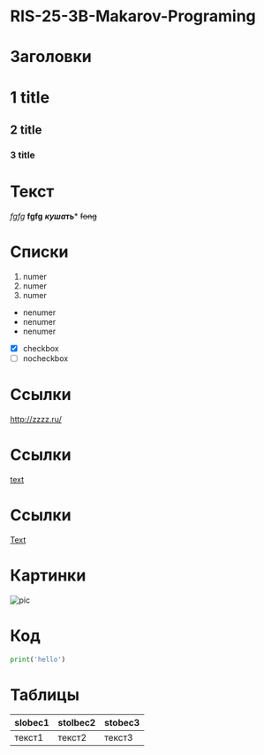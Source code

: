 # RIS-25-3B-Makarov-Programing
# Заголовки
# 1 title
## 2 title ##
### 3 title
# Текст
*fgfg*
 **fgfg** 
 ***куша*ть***
~~fong~~
# Списки
1. numer
2. numer
3. numer
* nenumer
* nenumer
* nenumer
- [x] checkbox
- [ ] nocheckbox
# Ссылки
<http://zzzz.ru/> 
# Ссылки
[text](http:// " comment")
# Ссылки
[Text][url_pstu]

[url_pstu]: https://ssylka
# Картинки
![pic](https://images.steamusercontent.com/ugc/17854221424440595525/543783B601D5A853E3F50907B9722A314DFD92B6/?imw=512&amp;imh=320&amp;ima=fit&amp;impolicy=Letterbox&amp;imcolor=%23000000&amp;letterbox=true "priroda")
# Код
```python
print('hello')
```
# Таблицы
|slobec1|stolbec2|stobec3|
|-|---|--|
|текст1|текст2|текст3|

